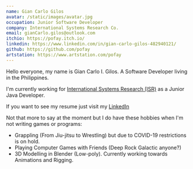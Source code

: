 ```yaml
---
name: Gian Carlo Gilos
avatar: /static/images/avatar.jpg
occupation: Junior Software Developer
company: International Systems Research Co.
email: gianCarlo.gilos@outlook.com
itchio: https://pofay.itch.io/
linkedin: https://www.linkedin.com/in/gian-carlo-gilos-482940121/
github: https://github.com/pofay
artstation: https://www.artstation.com/pofay
---
```


Hello everyone, my name is Gian Carlo I. Gilos. A Software Developer living in the Philippines.

I'm currently working for [International Systems Research (ISR)][1] as a Junior Java Developer.

If you want to see my resume just visit my [LinkedIn][2]

Not that more to say at the moment but I do have these hobbies when I'm not writing games or programs:

- Grappling (From Jiu-jitsu to Wrestling) but due to COVID-19 restrictions is on hold.
- Playing Computer Games with Friends (Deep Rock Galactic anyone?)
- 3D Modelling in Blender (Low-poly). Currently working towards Animations and Rigging.

[1]: https://www.linkedin.com/company/international-systems-research-co-/
[2]: https://www.linkedin.com/in/gian-carlo-gilos-482940121/
